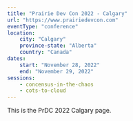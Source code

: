 ```yaml
---
title: "Prairie Dev Con 2022 - Calgary"
url: "https://www.prairiedevcon.com"
eventType: "conference"
location:
    city: "Calgary"
    province-state: "Alberta"
    country: "Canada"
dates:
    start: "November 28, 2022"
    end: "November 29, 2022"
sessions:
    - concensus-in-the-chaos
    - cots-to-cloud
---
```


This is the PrDC 2022 Calgary page.
